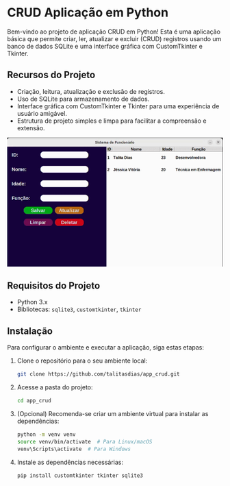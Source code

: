 # CRUD Aplicação em Python

Bem-vindo ao projeto de aplicação CRUD em Python! Esta é uma aplicação básica que permite criar, ler, atualizar e excluir (CRUD) registros usando um banco de dados SQLite e uma interface gráfica com CustomTkinter e Tkinter.

## Recursos do Projeto
- Criação, leitura, atualização e exclusão de registros.
- Uso de SQLite para armazenamento de dados.
- Interface gráfica com CustomTkinter e Tkinter para uma experiência de usuário amigável.
- Estrutura de projeto simples e limpa para facilitar a compreensão e extensão.

![Logo do Projeto](./gif1.gif)

## Requisitos do Projeto
- Python 3.x
- Bibliotecas: `sqlite3`, `customtkinter`, `tkinter`

## Instalação
Para configurar o ambiente e executar a aplicação, siga estas etapas:

1. Clone o repositório para o seu ambiente local:
   ```bash
   git clone https://github.com/talitasdias/app_crud.git
   
3. Acesse a pasta do projeto:
   ```bash
   cd app_crud
   
5. (Opcional) Recomenda-se criar um ambiente virtual para instalar as dependências:
   ```bash
   python -m venv venv
   source venv/bin/activate  # Para Linux/macOS
   venv\Scripts\activate  # Para Windows

7. Instale as dependências necessárias:
   ```bash
   pip install customtkinter tkinter sqlite3
   
